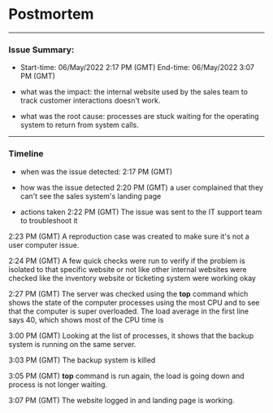 # Postmortem
----------------------------------
### Issue Summary:
* Start-time:
06/May/2022 2:17 PM (GMT) End-time: 06/May/2022 3:07 PM (GMT)

* what was the impact:
the internal website used by the sales team to track customer interactions doesn't work.

* what was the root cause:
processes are stuck waiting for the operating system to return from system calls.

-----------------------------------
### Timeline
* when was the issue detected:
2:17 PM (GMT)

* how was the issue detected
2:20 PM (GMT) a user complained that they can't see the sales system's landing page

* actions taken
2:22 PM (GMT) The issue was sent to the IT support team to troubleshoot it

2:23 PM (GMT) A reproduction case was created to make sure it's not a user computer issue.

2:24 PM (GMT) A few quick checks were run to verify if the problem is isolated to that specific website or not like other internal websites were checked like the inventory website or ticketing system were working okay

2:27 PM (GMT) The server was checked using the **top** command which shows the state of the computer processes using the most CPU and to see that the computer is super overloaded.  The load average in the first line says 40, which shows most of the CPU time is

3:00 PM (GMT) Looking at the list of processes, it shows that the backup system is running on the same server.


3:03 PM (GMT) The backup system is killed


3:05 PM (GMT) **top** command is run again, the load is going down and process is not longer waiting.

3:07 PM (GMT) The website logged in and landing page is working.
